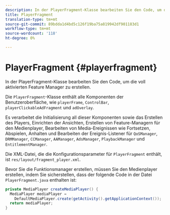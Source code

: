 ```yaml
---
description: In der PlayerFragment-Klasse bearbeiten Sie den Code, um die voll aktivierten Feature Manager zu erstellen.
title: PlayerFragment
translation-type: tm+mt
source-git-commit: 89bdda1d4bd5c126f19ba75a819942df901183d1
workflow-type: tm+mt
source-wordcount: '118'
ht-degree: 0%

---
```



# PlayerFragment {#playerfragment}

In der PlayerFragment-Klasse bearbeiten Sie den Code, um die voll aktivierten Feature Manager zu erstellen.

Die `PlayerFragment`-Klasse enthält alle Komponenten der Benutzeroberfläche, wie `playerFrame`, `ControlBar`, `playerClickableAdFragment` und `adOverlay`.

Es verarbeitet die Initialisierung all dieser Komponenten sowie das Erstellen des Players, Einrichten der Ansichten, Erstellen von Feature-Managern für den Medienplayer, Bearbeiten von Media-Ereignissen wie Fortsetzen, Abspielen, Anhalten und Bearbeiten der Ereignis-Listener für `QoSManager`, `DRMManager`, `CCManager`, `AAManager`, `AdsManager`, `PlaybackManager` und `EntitlementManager`.

Die XML-Datei, die die Konfigurationsparameter für `PlayerFragment` enthält, ist `res/layout/fragment_player.xml`.

Bevor Sie die Funktionsmanager erstellen, müssen Sie den Medienplayer erstellen, indem Sie sicherstellen, dass der folgende Code in der Datei `PlayerFragment.java` enthalten ist:

```java
private MediaPlayer createMediaPlayer() { 
  MediaPlayer mediaPlayer =  
    DefaultMediaPlayer.create(getActivity().getApplicationContext()); 
  return mediaPlayer; 
}
```
